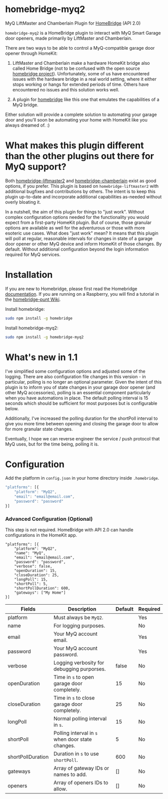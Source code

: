 # homebridge-myq2
MyQ LiftMaster and Chamberlain Plugin for [HomeBridge](https://github.com/nfarina/homebridge) (API 2.0)

`homebridge-myq2` is a HomeBridge plugin to interact with MyQ Smart Garage door openers, made primarily by LiftMaster and Chamberlain.

There are two ways to be able to control a MyQ-compatible garage door opener through HomeKit:

1. LiftMaster and Chamberlain make a hardware HomeKit bridge also called Home Bridge (not to be confused with the open source [homebridge project](https://www.npmjs.com/package/homebridge)).
Unfortunately, some of us have encountered issues with the hardware bridge in a real world setting, where it either stops working or hangs for extended periods of time.
Others have encountered no issues and this solution works well.

2. A plugin for [homebridge](https://www.npmjs.com/package/homebridge) like this one that emulates the capabilities of a MyQ bridge.

Either solution will provide a complete solution to automating your garage door and you'll soon be automating your home with HomeKit like you always dreamed of. :)

# What makes this plugin different than the other plugins out there for MyQ support?
Both [homebridge-liftmaster2](https://github.com/luisiam/homebridge-liftmaster2) and [homebridge-chamberlain](https://github.com/caseywebdev/homebridge-chamberlain) exist as good
options, if you prefer. This plugin is based on `homebridge-liftmaster2` with additional bugfixes and contributions by others. The intent is to keep this plugin up-to-date and
incorporate additional capabilities as-needed without overly bloating it.

In a nutshell, the aim of this plugin for things to "just work". Without complex configuration options needed for the functionality you would expect from a first-party HomeKit plugin. But
of course, those granular options are available as well for the adventurous or those with more esoteric use cases. What does "just work" mean? It means that this plugin will poll at regular,
reasonable intervals for changes in state of a garage door opener or other MyQ device and inform HomeKit of those changes. By default. Without additional configuration beyond the login
information required for MyQ services.

# Installation
If you are new to Homebridge, please first read the Homebridge [documentation](https://www.npmjs.com/package/homebridge).
If you are running on a Raspberry, you will find a tutorial in the [homebridge-punt Wiki](https://github.com/cflurin/homebridge-punt/wiki/Running-Homebridge-on-a-Raspberry-Pi).

Install homebridge:
```sh
sudo npm install -g homebridge
```
Install homebridge-myq2:
```sh
sudo npm install -g homebridge-myq2
```

# What's new in 1.1
I've simplified some configuration options and adjusted some of the logging. There are also configuration file changes in this version - in particular, polling is no longer an optional
parameter. Given the intent of this plugin is to inform you of state changes in your garage door opener (and other MyQ accessories), polling is an essential component particularly when
you have automations in place. The default polling interval is 15 seconds which should be sufficient for most purposes but is configurable below.

Additionally, I've increased the polling duration for the shortPoll interval to give you more time between opening and closing the garage door to allow for more granular state changes.

Eventually, I hope we can reverse engineer the service / push protocol that MyQ uses, but for the time being, polling it is.

# Configuration
Add the platform in `config.json` in your home directory inside `.homebridge`.

```js
"platforms": [{
    "platform": "MyQ2",
    "email": "email@email.com",
    "password": "password"
}]
```

### Advanced Configuration (Optional)
This step is not required. HomeBridge with API 2.0 can handle configurations in the HomeKit app.
```
"platforms": [{
    "platform": "MyQ2",
    "name": "MyQ",
    "email": "email@email.com",
    "password": "password",
    "verbose": false,
    "openDuration": 15,
    "closeDuration": 25,
    "longPoll": 15,
    "shortPoll": 5,
    "shortPollDuration": 600,
    "gateways": ["My Home"]
}]

```

| Fields            | Description                                      | Default | Required |
|-------------------|--------------------------------------------------|---------|----------|
| platform          | Must always be `MyQ2`.                           |         | Yes      |
| name              | For logging purposes.                            |         | No       |
| email             | Your MyQ account email.                          |         | Yes      |
| password          | Your MyQ account password.                       |         | Yes      |
| verbose           | Logging verbosity for debugging purporses.       | false   | No       |
| openDuration      | Time in `s` to open garage door completely.      | 15      | No       |
| closeDuration     | Time in `s` to close garage door completely.     | 25      | No       |
| longPoll          | Normal polling interval in `s`.                  | 15      | No       |
| shortPoll         | Polling interval in `s` when door state changes. | 5       | No       |
| shortPollDuration | Duration in `s` to use `shortPoll`.              | 600     | No       |
| gateways          | Array of gateway IDs or names to add.            | []      | No       |
| openers           | Array of openers IDs to allow.                   | []      | No       |

